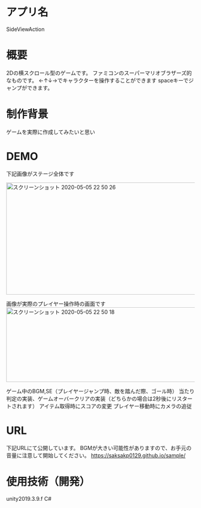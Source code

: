 # アプリ名
SideViewAction

# 概要
2Dの横スクロール型のゲームです。
ファミコンのスーパーマリオブラザーズ的なものです。
←↑↓→でキャラクターを操作することができます
spaceキーでジャンプができます。

# 制作背景
ゲームを実際に作成してみたいと思い

# DEMO

下記画像がステージ全体です

<img width="600" height="300" alt="スクリーンショット 2020-05-05 22 50 26" src="https://user-images.githubusercontent.com/61728213/81074182-98e51a00-8f23-11ea-98c8-35da62824150.png">
 
 
 画像が実際のプレイヤー操作時の画面です
 <img width="600" height="200" alt="スクリーンショット 2020-05-05 22 50 18" src="https://user-images.githubusercontent.com/61728213/81074172-9682c000-8f23-11ea-8b36-ac02ab21379e.png">


ゲーム中のBGM,SE（プレイヤージャンプ時、敵を踏んだ際、ゴール時）
当たり判定の実装、ゲームオーバークリアの実装（どちらかの場合は2秒後にリスタートされます）
アイテム取得時にスコアの変更
プレイヤー移動時にカメラの追従

# URL
下記URLにて公開しています。
BGMが大きい可能性がありますので、お手元の音量に注意して開始してください。
https://saksakp0129.github.io/sample/

# 使用技術（開発）
unity2019.3.9.f
C#
